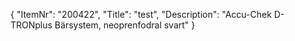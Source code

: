 {
  "ItemNr": "200422",
  "Title": "test",
  "Description": "Accu-Chek D-TRONplus Bärsystem, neoprenfodral svart"
}